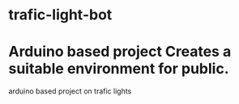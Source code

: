 # trafic-light-bot

Arduino based project
Creates a suitable environment for public.
=======
arduino based project on trafic lights

